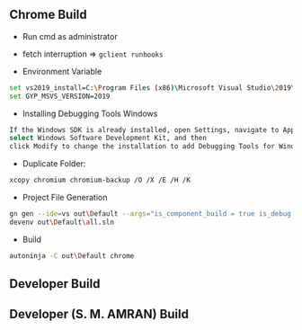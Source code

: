 ## Chrome Build

* Run cmd as administrator
* fetch interruption => ` gclient runhooks `

* Environment Variable
```sh
set vs2019_install=C:\Program Files (x86)\Microsoft Visual Studio\2019\Enterprise
set GYP_MSVS_VERSION=2019
```

* Installing Debugging Tools Windows
```sh
If the Windows SDK is already installed, open Settings, navigate to Apps & features, 
select Windows Software Development Kit, and then 
click Modify to change the installation to add Debugging Tools for Windows.
```

* Duplicate Folder:
```sh
xcopy chromium chromium-backup /O /X /E /H /K
```

* Project File Generation
```sh
gn gen --ide=vs out\Default --args="is_component_build = true is_debug = true"
devenv out\Default\all.sln
```

* Build
```sh
autoninja -C out\Default chrome
```

## Developer Build
## Developer (S. M. AMRAN) Build
